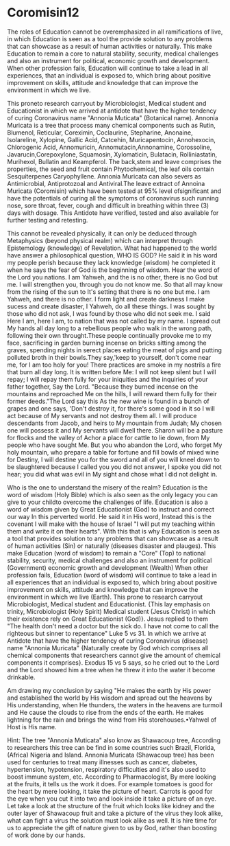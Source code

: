 # Coromisin12
The roles of Education cannot be 
overemphasized in all ramifications of 
live, in which Education is seen as a 
tool the provide solution to any problems
that can showcase as a result of human 
activities or naturally. This make 
Education to remain a core to natural 
stability, security, medical challenges 
and also an instrument for political, 
economic growth and development. When 
other profession fails, Education will 
continue to take a lead in all 
experiences, that an individual is 
exposed to, which bring about positive
improvement on skills, attitude and 
knowledge that can improve the 
environment in which we live.

This proneto research carryout by 
Microbiologist, Medical student and 
Educationist in which we arrived at 
antidote that have the higher tendency 
of curing Coronavirus name 
"Annonia Muticata" (Botanical name). 
Annonia Muricata is a tree that process 
many chemical components such as Rutin, 
Blumenol, Reticular, Coreximin,
Coclaurine, Stepharine, Anonaine, 
Isolareline, Xylopine, Gallic Acid, 
Catcehin, Muricapentocin, Annohexocin, 
Chlorogenic Acid, Annomuricin, 
Annomutacin,Annonamine, Corossoline, 
Javarucin,Corepoxylone, Squamosin,
Xylomaticin, Bulatacin, Rolliniastatin, 
Murihexol, Bullatin and Keampferol. 
The back,stem and leave comprises the 
properties, the seed and fruit contain 
Phytochemical, the leaf oils contain 
Sesquiterpenes Caryophyllene. 
Annonia Muricata can also severs as 
Antimicrobial, Antiprotozoal and 
Antiviral.The leave extract of Annoina 
Muricata (Coromisin) which have been 
tested at 95% level ofsignificant and 
have the potentials of curing all the 
symptoms of coronavirus such 
running nose, sore throat, fever,
cough and difficult in breathing within
three (3) days with dosage. 
This Antidote have verified, tested and
also available for further testing and 
retesting.

This cannot be revealed 
physically, it can only be deduced 
through Metaphysics (beyond physical 
realm) which can interpret through 
Epistemology (knowledge) of Revelation. 
What had happened to the world have 
answer a philosophical question, 
WHO IS GOD? He said it in his word my 
people perish because they lack 
knowledge (wisdom) he completed it when 
he says the fear of God is the beginning
of wisdom. Hear the word of the Lord
you nations. I am Yahweh, and the is no
other, there is no God but me. I will
strengthen you, through you do not know
me. So that all may know from the 
rising of the sun to It's setting that 
there is no one but me. I am Yahweh,
and there is no other. I form light 
and create darkness I make sucess and 
create disaster, I Yahweh, do all these 
things. I was sought by those who did 
not ask, I was found by those who did 
not seek me. I said Here I am, here I am,
to nation that was not called by my
name. I spread out My hands all day 
long to a rebellious people who walk in
the wrong path, following their own 
throught.These people continually 
provoke me to my face, sacrificing in 
garden burning incense on bricks sitting
among the graves, spending nights in
serect places eating the meat of pigs
and putting polluted broth in their 
bowls.They say,'keep to yourself, don't
come near me, for I am too holy for you!
There practices are smoke in my nostrils
a fire that burn all day long. It is
written before Me: I will not keep 
silent but I will repay; I will repay
them fully for your iniquities and the 
inquiries of your father together, Say
the Lord. "Because they burned incense
on the mountains and reproached Me on
the hills, I will reward them fully for 
their former deeds."The Lord say this
As the new wine is found in a bunch of 
grapes and one says, 'Don't destroy it, 
for there's some good in it so I will act 
because of My servants and not destroy
them all. I will produce descendants 
from Jacob, and heirs to My mountain 
from Judah; My chosen one will possess 
it and My servants will dwell there. 
Sharon will be a pasture for flocks and
the valley of Achor a place for cattle
to lie down, from My people who have
sought Me. But you who abandon the Lord,
who forget My holy mountain, who
prepare a table for fortune and fill 
bowls of mixed wine for Destiny, I will 
destine you for the sword and all of you
will kneel down to be slaughtered 
because I called you you did not answer,
I spoke you did not hear; you did what
was evil in My sight and chose what I
did not delight in. 

Who is the one to understand the misery 
of the realm? Education is the word of 
wisdom (Holy Bible) which is also seen
as the only legacy you can give to your 
childto overcome the challenges of life.
Education is also a word of wisdom 
given by Great Educationist (God) to
instruct and correct our way In this 
perverted world. He said it in His word,
Instead this is the covenant I will
make with the house of Israel "I will
put my teaching within them and write 
it on their hearts". With this that is
why Education is seen as a tool that 
provides solution to any problems that 
can showcase as a result of human 
activities (Sin) or naturally 
(diseases disaster and plauges).
This make Education (word of wisdom) to
remain a "Core" (Top) to national 
stability, security, medical challenges
and also an instrument for political 
(Government) economic growth and
development (Wealth) When other 
profession fails, Education 
(word of wisdom) will continue to take
a lead in all experiences that an
individual is exposed to, which bring
about positive improvement on skills,
attitude and knowledge that can improve
the environment in which we live 
(Earth).
This prone to research carryout 
Microbiologist, Medical student and 
Educationist. {This lay emphasis on 
trinity, Microbiologist (Holy Spirit) 
Medical student (Jesus Christ) in which
their existence rely on Great
Educationist (God)}. Jesus replied to
them "The health don't need a doctor 
but the sick do. I have not come to call
the righteous but sinner to
repentance" Luke 5 vs 31. In which we
arrive at Antidote that have the higher
tendency of curing Coronavirus 
(disease) name "Annonia Muricata" 
{Naturally create by God which 
comprises all chemical components that
researchers cannot give the amount of
chemical components it comprises}.
Exodus 15 vs 5 says, so he cried out to
the Lord and the Lord showed him a tree
when he threw it into the water it 
become drinkable.

Am drawing my conclusion by saying 
"He makes the earth by His power and 
established the world by His wisdom and 
spread out the heavens by His 
understanding, when He thunders, the 
waters in the heavens are turmoil and He
cause the clouds to rise from the ends of
the earth. He makes lightning for the 
rain and brings the wind from His
storehouses.•Yahwel of Host is His name.
 
Hint: 
The tree "Annonia Muticata" also know as
Shawacoup tree, According to researchers
this tree can be find in some countries 
such Brazil, Florida,(Africa) Nigeria and 
Island. 
Annonia Muricata (Shawacoup tree) has
been used for centuries to treat many
illnesses such as cancer, diabetes,
hypertension, hypotension, respiratory 
difficulties and it's also used to boost
immune system, etc. According to
Pharmacologist, By mere looking at the
fruits, it tells us the work it does. 
For example tomatoes is good for the
heart by mere looking, it take the 
picture of heart. Carrots is good for
the eye when you cut it into two and
look inside it take a picture of an eye. 
Let take a look at the structure of the 
fruit which looks like kidney and the
outer layer of Shawacoup fruit and take
a picture of the virus they look alike,
what can fight a virus the solution 
must look alike as well. It is hire time
for us to appreciate the gift of nature
given to us by God, rather than
boosting of work done by our hands.
